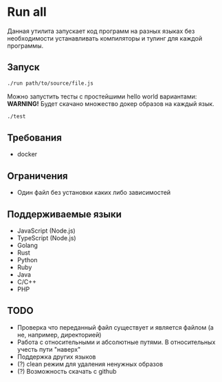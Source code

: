 # Run all

Данная утилита запускает код программ на разных языках без необходимости устанавливать компиляторы и тулинг для каждой программы.

## Запуск

```bash
./run path/to/source/file.js
```

Можно запустить тесты с простейшими hello world вариантами:
**WARNING!** Будет скачано множество докер образов на каждый язык.
```bash
./test
```

## Требования

- docker

## Ограничения

- Один файл без установки каких либо зависимостей

## Поддерживаемые языки

- JavaScript (Node.js)
- TypeScript (Node.js)
- Golang
- Rust
- Python
- Ruby
- Java
- C/C++
- PHP

## TODO
- Проверка что переданный файл существует и является файлом (а не, например, директорией)
- Работа с относительными и абсолютные путями. В относительных учесть пути "наверх"
- Поддержка других языков
- (?) сlean режим для удаления ненужных образов
- (?) Возможность скачать с github
